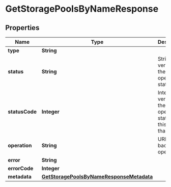 

# GetStoragePoolsByNameResponse


## Properties

| Name | Type | Description | Notes |
|------------ | ------------- | ------------- | -------------|
|**type** | **String** |  |  |
|**status** | **String** | String version of the operation&#39;s status |  |
|**statusCode** | **Integer** | Integer version of the operation&#39;s status (use this rather than status) |  [optional] |
|**operation** | **String** | URL to the background operation |  |
|**error** | **String** |  |  [optional] |
|**errorCode** | **Integer** |  |  [optional] |
|**metadata** | [**GetStoragePoolsByNameResponseMetadata**](GetStoragePoolsByNameResponseMetadata.md) |  |  |



